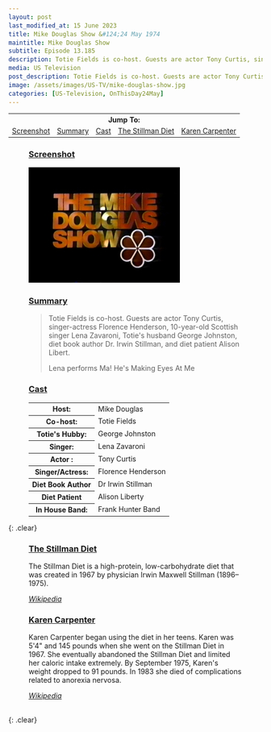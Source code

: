 ```yaml
---
layout: post
last_modified_at: 15 June 2023
title: Mike Douglas Show &#124;24 May 1974
maintitle: Mike Douglas Show
subtitle: Episode 13.185
description: Totie Fields is co-host. Guests are actor Tony Curtis, singer-actress Florence Henderson, 10-year-old Scottish singer Lena Zavaroni, Totie's husband George Johnston, diet book author Dr. Irwin Stillman, and diet patient Alison Libert.
media: US Television
post_description: Totie Fields is co-host. Guests are actor Tony Curtis, singer-actress Florence Henderson, 10-year-old Scottish singer Lena Zavaroni, Totie's husband George Johnston, diet book author Dr. Irwin Stillman, and diet patient Alison Libert.
image: /assets/images/US-TV/mike-douglas-show.jpg
categories: [US-Television, OnThisDay24May]
---
```


<table>
<tr align="center">
<th colspan="5">Jump To:</th>
</tr>

<tr align="center">
<td><a href="#screenshot">Screenshot</a></td>
<td><a href="#summary">Summary</a></td>
<td><a href="#cast">Cast</a></td>
<td><a href="#stillman-diet">The Stillman Diet</a></td>
<td><a href="#karen-carpenter">Karen Carpenter</a></td>
</tr>
</table>

<figure class="fig1">
<figcaption>
<h3 id="screenshot"><a href="#screenshot">Screenshot</a></h3>
</figcaption>
<img src="/assets/images/US-TV/mike-douglas-show.jpg" class="full-width"/>
<figcaption>
<h3 id="summary"><a href="#summary">Summary</a></h3>
<blockquote>
<p>Totie Fields is co-host. Guests are actor Tony Curtis, singer-actress Florence Henderson, 10-year-old Scottish singer Lena Zavaroni, Totie's husband George Johnston, diet book author Dr. Irwin Stillman, and diet patient Alison Libert.</p>
<p>Lena performs Ma! He's Making Eyes At Me</p>
</blockquote>
</figcaption>
</figure>

<figure class="fig2">
<figcaption>
<h3 id="cast"><a href="#cast">Cast</a></h3>
</figcaption>
<table>
<tr><th style="50%">Host:</th><td style="50%">Mike Douglas</td></tr>
<tr><th>Co-host:</th><td>Totie Fields</td></tr>
<tr><th>Totie's Hubby:</th><td>George Johnston</td></tr>
<tr><th>Singer:</th><td>Lena Zavaroni</td></tr>
<tr><th>Actor :</th><td>Tony Curtis</td></tr>
<tr><th>Singer/Actress:</th><td>Florence Henderson</td></tr>
<tr><th>Diet Book Author</th><td>Dr Irwin Stillman</td></tr>
<tr><th>Diet Patient</th><td>Alison Liberty</td></tr>
<tr><th>In House Band:</th><td>Frank Hunter Band</td></tr>
</table>
</figure>

{: .clear}

<figure class="fig3">
<figcaption>
<h3 id="stillman-diet"><a href="#stillman-diet">The Stillman Diet</a></h3>
</figcaption>
<p>The Stillman Diet is a high-protein, low-carbohydrate diet that was created in 1967 by physician Irwin Maxwell Stillman (1896–1975).</p>
<cite><a class="external-linx" href="https://en.wikipedia.org/wiki/Stillman_diet">Wikipedia</a></cite>
</figure>

<figure class="fig3">
<figcaption>
<h3 id="karen-carpenter"><a href="#karen-carpenter">Karen Carpenter</a></h3>
</figcaption>
<p>Karen Carpenter began using the diet in her teens. Karen was 5'4" and 145 pounds when she went on the Stillman Diet in 1967. She eventually abandoned the Stillman Diet and limited her caloric intake extremely. By September 1975, Karen's weight dropped to 91 pounds. In 1983 she died of complications related to anorexia nervosa.</p>
<cite><a class="external-linx" href="https://en.wikipedia.org/wiki/Stillman_diet#Karen_Carpenter">Wikipedia</a></cite>
</figure>

<br />{: .clear}

